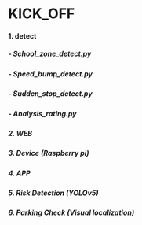 # KICK_OFF

#### 1. detect 
#####   - School_zone_detect.py
#####   - Speed_bump_detect.py
#####   - Sudden_stop_detect.py
#####   - Analysis_rating.py

##### 2. WEB
#####  
#####  3. Device (Raspberry pi)
#####  4. APP    
#####  5. Risk Detection (YOLOv5) 
#####  6. Parking Check (Visual localization) 
